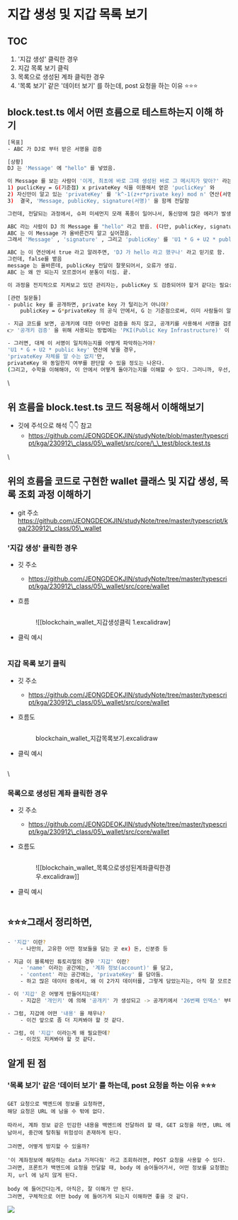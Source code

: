 # 지갑 생성 및 지갑 목록 보기

## TOC

1. '지갑 생성' 클릭한 경우
2. 지갑 목록 보기 클릭
3. 목록으로 생성된 계좌 클릭한 경우
4. '목록 보기' 같은 '데이터 보기' 를 하는데, post 요청을 하는 이유 ⭐⭐⭐







## block.test.ts 에서 어떤 흐름으로 테스트하는지 이해 하기

```bash
[목표]
- ABC 가 DJ로 부터 받은 서명을 검증

[상황]
DJ 는 'Message' 에 "hello" 를 넣었음. 

이 Message 를 보는 사람이 '이게, 최초에 바로 그때 생성된 바로 그 메시지가 맞아?' 라는 의구심을 가질 수 있어서, 그 의구심을 푸는데 도움이 될 수 있게 (쉽게 말하면, Message 검증을 도와주기 위해)
1) puclicKey = G(기준점) x privateKey 식을 이용해서 얻은 'puclicKey' 와 
2) 자신만이 알고 있는 'privateKey' 를 'k^-1(z+r*private key) mod n' 연산(서명을 만들어내는 연산)에 넣어서 '서명(signature)' 을 '함께 전달' 함. 
3)  결국, 'Message, publicKey, signature(서명)' 을 함께 전달함

그런데, 전달되는 과정에서, 슈퍼 미세먼지 모래 폭풍이 일어나서, 통신망에 많은 에러가 발생했음. 그래서, DJ 가 전달하는 값들이 손상됨. (Message, publicKey, signature 일부가 변조됨)

ABC 라는 사람이 DJ 의 Message 를 "hello" 라고 받음. (다만, publicKey, signature 일부가 달라짐.)
ABC 는 이 Message 가 올바른건지 알고 싶어졌음. 
그래서 'Message' , 'signature' , 그리고 'publicKey' 를 'U1 * G + U2 * public key' 연산(공개키를 넣었을 때 서명값의 일부와, 개인키를 넣었을 때 서명값의 일부가 같은지를 확인하는 연산) 에 넣었음. 

ABC 는 이 연산에서 true 라고 알려주면, 'DJ 가 hello 라고 했구나' 라고 믿기로 함. 
그런데, false를 뱉음 
message 는 올바른데, publicKey 전달이 잘못되어서, 오류가 생김. 
ABC 는 왜 안 되는지 모르겠어서 분통이 터짐. 끝. 

이 과정을 전지적으로 지켜보고 있던 관리자는, publicKey 도 검증되어야 할거 같다는 필요성을 느낌? 

[관련 질문들]
- public key 를 공개하면, private key 가 털리는거 아니야? 
	publicKey = G*privateKey 의 공식 안에서, G 는 기준점으로써, 이미 사람들이 알고 있는 상태이기 때문에, publicKey 를 알려줄 경우, privateKey 가 털릴 수도 있지 않겠냐! 라는 걱정이 생겼음. 다만, '타원곡선 로그 문제 (ECDLP)(Q=kP 의 타원곡선 위의 두 점 P와 Q가 주어졌을 때, 다음의 관계를 만족하는 스칼라 k를 찾는 것이 어렵다는 것.' 로 인해,  걱정이 없다는 걸 알게 됨

- 지금 코드를 보면, 공개키에 대한 아무런 검증을 하지 않고, 공개키를 사용해서 서명을 검증하고 있어. 이렇게 '공개키 무검증' 에 따른 문제점이 분명히 존재할텐데, 공개키를 검증하지 않아도 되는거야? 아니면, 검증 기법이 있는데 내가 아직 모르는 건가?
👉 '공개키 검증' 을 위해 사용되는 방법에는 'PKI(Public Key Infrastructure)' 이 대표적임. 다만, 블록체인을 기반으로 통신하는 경우, 다른 방식을 사용 (우선, 여기까지만 생각하자.)

- 그러면, 대체 이 서명이 일치하는지를 어떻게 파악하는거야?  
'U1 * G + U2 * public key' 연산에 넣을 경우, 
'privateKey 자체를 알 수는 없지'만, 
privateKey 와 동일한지 여부를 판단할 수 있을 정도는 나온다. 
(그리고, 수학을 이해해야, 이 안에서 어떻게 돌아가는지를 이해할 수 있다. 그러니까, 우선, 여기에서 스톱..😥)
```

\


## 위 흐름을 block.test.ts 코드 적용해서 이해해보기

* 깃에 주석으로 해석 👇👇 참고
  * https://github.com/JEONGDEOKJIN/studyNote/blob/master/typescript/kga/230912\_class/05\_wallet/src/core/\_\_test/block.test.ts

\


## 위의 흐름을 코드로 구현한 wallet 클래스 및 지갑 생성, 목록 조회 과정 이해하기

* git 주소 https://github.com/JEONGDEOKJIN/studyNote/tree/master/typescript/kga/230912\_class/05\_wallet

### '지갑 생성' 클릭한 경우

* 깃 주소
  * https://github.com/JEONGDEOKJIN/studyNote/tree/master/typescript/kga/230912\_class/05\_wallet/src/core/wallet
*   흐름&#x20;

    <figure><img src="https://i.imgur.com/nk3rKN8.png" alt=""><figcaption><p>![[blockchain_wallet_지갑생성클릭 1.excalidraw]</p></figcaption></figure>



*   클릭 예시&#x20;

    <figure><img src="https://i.imgur.com/Ag3DNNN.png" alt=""><figcaption></figcaption></figure>

### 지갑 목록 보기 클릭

* 깃 주소
  * https://github.com/JEONGDEOKJIN/studyNote/tree/master/typescript/kga/230912\_class/05\_wallet/src/core/wallet



*   흐름도 &#x20;

    <figure><img src="https://i.imgur.com/ejStG2H.png" alt=""><figcaption><p>blockchain_wallet_지갑목록보기.excalidraw</p></figcaption></figure>



*   클릭 예시&#x20;

    <figure><img src="https://i.imgur.com/Rz6DK6z.png" alt=""><figcaption></figcaption></figure>

\


### 목록으로 생성된 계좌 클릭한 경우

* 깃 주소
  * https://github.com/JEONGDEOKJIN/studyNote/tree/master/typescript/kga/230912\_class/05\_wallet/src/core/wallet
*   흐름도&#x20;

    <figure><img src="https://i.imgur.com/NAzl9LK.png" alt=""><figcaption><p>![[blockchain_wallet_목록으로생성된계좌클릭한경우.excalidraw]]</p></figcaption></figure>



*   클릭 예시&#x20;

    <figure><img src="https://i.imgur.com/r6bGJwN.png" alt=""><figcaption></figcaption></figure>



## ⭐⭐⭐그래서 정리하면,

```bash
- '지갑' 이란? 
	- 나만의, 고유한 어떤 정보들을 담는 곳 ex) 돈, 신분증 등

- 지금 이 블록체인 튜토리얼의 경우 '지갑' 이란? 
	- 'name' 이라는 공간에는, '계좌 정보(account)' 를 담고, 
	- 'content' 라는 공간에는, 'privateKey' 를 담아둠. 
	- 하고 많은 데이터 중에서, 왜 이 2가지 데이터를, 그렇게 담았는지는, 아직 잘 모르겠음. 

- 이 '지갑' 은 어떻게 만들어지는데? 
	- 지갑은 '개인키' 에 의해 '공개키' 가 생성되고 -> 공개키에서 '26번째 인덱스' 부터의 값이 '지갑 주소'가 된다. -> 지갑 주소가 있으면 지갑이라는게 껍데기는 만들어진거다. 

- 그럼, 지갑에 어떤 '내용' 을 채우나? 
	- 이건 앞으로 좀 더 지켜봐야 할 것 같다.

- 그럼, 이 '지갑' 이라는게 왜 필요한데?
	- 이것도 지켜봐야 할 것 같다. 
```











## 알게 된 점

### '목록 보기' 같은 '데이터 보기' 를 하는데, post 요청을 하는 이유 ⭐⭐⭐

```
GET 요청으로 백엔드에 정보를 요청하면, 
해당 요청은 URL 에 남을 수 밖에 없다.

따라서, 계좌 정보 같은 민감한 내용을 백엔드에 전달하려 할 때, GET 요청을 하면, URL 에 남아서, 중간에 탈취될 위험성이 존재하게 된다. 

그러면, 어떻게 방지할 수 있을까? 

'이 계좌정보에 해당하는 data 가져다줘' 라고 조회하려면, POST 요청을 사용할 수 있다. 
그러면, 프론트가 백엔드에 요청을 전달할 때, body 에 숨어들어가서, 어떤 정보를 요청했는지, url 에 남지 않게 된다. 

body 에 들어간다는게, 아직은, 잘 이해가 안 된다.
그러면, 구체적으로 어떤 body 에 들어가게 되는지 이해하면 좋을 것 같다. 
```

![](https://i.imgur.com/24IndEI.png)









